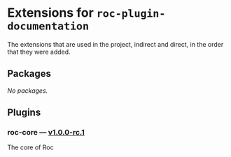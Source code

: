 # Extensions for `roc-plugin-documentation`

The extensions that are used in the project, indirect and direct, in the order that they were added.

## Packages
_No packages._

## Plugins
### roc-core — [v1.0.0-rc.1](https://www.npmjs.com/package/roc-core)
The core of Roc

